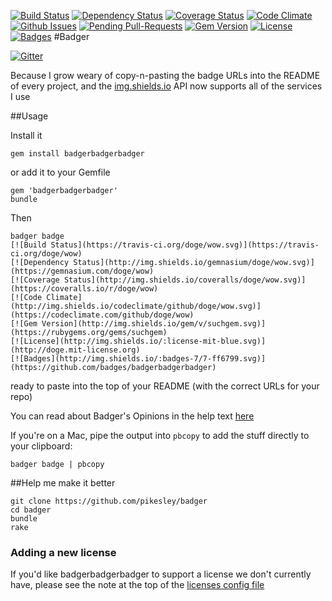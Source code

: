 [![Build Status](http://img.shields.io/travis/badges/badgerbadgerbadger.svg?style=flat-square)](https://travis-ci.org/badges/badgerbadgerbadger)
[![Dependency Status](http://img.shields.io/gemnasium/badges/badgerbadgerbadger.svg?style=flat-square)](https://gemnasium.com/badges/badgerbadgerbadger)
[![Coverage Status](http://img.shields.io/coveralls/badges/badgerbadgerbadger.svg?style=flat-square)](https://coveralls.io/r/badges/badgerbadgerbadger)
[![Code Climate](http://img.shields.io/codeclimate/github/badges/badgerbadgerbadger.svg?style=flat-square)](https://codeclimate.com/github/badges/badgerbadgerbadger)
[![Github Issues](http://githubbadges.herokuapp.com/badges/badgerbadgerbadger/issues.svg?style=flat-square)](https://github.com/badges/badgerbadgerbadger/issues)
[![Pending Pull-Requests](http://githubbadges.herokuapp.com/badges/badgerbadgerbadger/pulls.svg?style=flat-square)](https://github.com/badges/badgerbadgerbadger/pulls)
[![Gem Version](http://img.shields.io/gem/v/badgerbadgerbadger.svg?style=flat-square)](https://rubygems.org/gems/badgerbadgerbadger)
[![License](http://img.shields.io/:license-mit-blue.svg?style=flat-square)](http://badges.mit-license.org)
[![Badges](http://img.shields.io/:badges-9/9-ff6799.svg?style=flat-square)](https://github.com/badges/badgerbadgerbadger)
#Badger

[![Gitter](https://badges.gitter.im/Join%20Chat.svg)](https://gitter.im/badges/badgerbadgerbadger?utm_source=badge&utm_medium=badge&utm_campaign=pr-badge&utm_content=badge)

Because I grow weary of copy-n-pasting the badge URLs into the README of every project, and the [img.shields.io](http://img.shields.io) API now supports all of the services I use

##Usage

Install it

    gem install badgerbadgerbadger

or add it to your Gemfile

    gem 'badgerbadgerbadger'
    bundle

Then

    badger badge
    [![Build Status](https://travis-ci.org/doge/wow.svg)](https://travis-ci.org/doge/wow)
    [![Dependency Status](http://img.shields.io/gemnasium/doge/wow.svg)](https://gemnasium.com/doge/wow)
    [![Coverage Status](http://img.shields.io/coveralls/doge/wow.svg)](https://coveralls.io/r/doge/wow)
    [![Code Climate](http://img.shields.io/codeclimate/github/doge/wow.svg)](https://codeclimate.com/github/doge/wow)
    [![Gem Version](http://img.shields.io/gem/v/suchgem.svg)](https://rubygems.org/gems/suchgem)
    [![License](http://img.shields.io/:license-mit-blue.svg)](http://doge.mit-license.org)
    [![Badges](http://img.shields.io/:badges-7/7-ff6799.svg)](https://github.com/badges/badgerbadgerbadger)

ready to paste into the top of your README (with the correct URLs for your repo)

You can read about Badger's Opinions in the help text [here](https://github.com/pikesley/badger/blob/master/DESC.md)

If you're on a Mac, pipe the output into `pbcopy` to add the stuff directly to your clipboard:

    badger badge | pbcopy

##Help me make it better

    git clone https://github.com/pikesley/badger
    cd badger
    bundle
    rake

### Adding a new license

If you'd like badgerbadgerbadger to support a license we don't currently have, please see the note at the top of the [licenses config file](https://github.com/badges/badgerbadgerbadger/blob/master/config/licenses.yaml#L6-L7)
